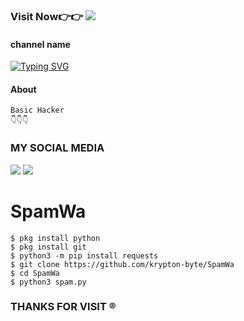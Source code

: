 ### Visit Now👉👉 [![](https://img.shields.io/github/followers/sirajul26?style=social)](https://github.com/sirajul26?tab=repositories)

#### channel name

[![Typing SVG](https://readme-typing-svg.herokuapp.com?font=Fira+Code&weight=600&size=32&duration=10&pause=10&color=F70C22&background=000000&center=true&vCenter=true&width=250&lines=Basic+Hacker)](https://git.io/typing-svg)

#### About
```shell
Basic Hacker
👇👇👇
```
 
### MY SOCIAL MEDIA
 
[![](https://img.shields.io/youtube/channel/subscribers/UCBVJrEUuLJqiyzh1kx1OOUA?label=SUBSCRIBE&style=social)](https://www.youtube.com/channel/UCBVJrEUuLJqiyzh1kx1OOUA)
[![](https://img.shields.io/badge/Facebook-Blue?logo=Facebook&logoColor=white&labelColor=blue)](https://www.facebook.com/romantic.lover26)

# SpamWa
```
$ pkg install python
$ pkg install git
$ python3 -m pip install requests
$ git clone https://github.com/krypton-byte/SpamWa
$ cd SpamWa
$ python3 spam.py
```

### THANKS FOR VISIT ®
